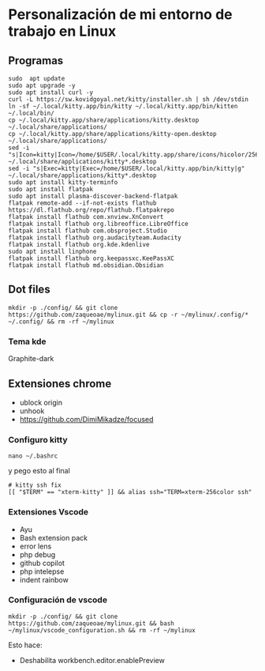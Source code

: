 # Personalización de mi entorno de trabajo en Linux

## Programas
```
sudo  apt update
sudo apt upgrade -y
sudo apt install curl -y
curl -L https://sw.kovidgoyal.net/kitty/installer.sh | sh /dev/stdin
ln -sf ~/.local/kitty.app/bin/kitty ~/.local/kitty.app/bin/kitten ~/.local/bin/
cp ~/.local/kitty.app/share/applications/kitty.desktop ~/.local/share/applications/
cp ~/.local/kitty.app/share/applications/kitty-open.desktop ~/.local/share/applications/
sed -i "s|Icon=kitty|Icon=/home/$USER/.local/kitty.app/share/icons/hicolor/256x256/apps/kitty.png|g" ~/.local/share/applications/kitty*.desktop
sed -i "s|Exec=kitty|Exec=/home/$USER/.local/kitty.app/bin/kitty|g" ~/.local/share/applications/kitty*.desktop
sudo apt install kitty-terminfo
sudo apt install flatpak
sudo apt install plasma-discover-backend-flatpak
flatpak remote-add --if-not-exists flathub https://dl.flathub.org/repo/flathub.flatpakrepo
flatpak install flathub com.xnview.XnConvert
flatpak install flathub org.libreoffice.LibreOffice
flatpak install flathub com.obsproject.Studio
flatpak install flathub org.audacityteam.Audacity
flatpak install flathub org.kde.kdenlive
sudo apt install linphone
flatpak install flathub org.keepassxc.KeePassXC
flatpak install flathub md.obsidian.Obsidian
```
## Dot files
```
mkdir -p ./config/ && git clone https://github.com/zaqueoae/mylinux.git && cp -r ~/mylinux/.config/* ~/.config/ && rm -rf ~/mylinux
```

### Tema kde
Graphite-dark


## Extensiones chrome
- ublock origin
- unhook
- https://github.com/DimiMikadze/focused


### Configuro kitty
```
nano ~/.bashrc
```
y pego esto al final
```
# kitty ssh fix
[[ "$TERM" == "xterm-kitty" ]] && alias ssh="TERM=xterm-256color ssh"
```

### Extensiones Vscode
- Ayu
- Bash extension pack
- error lens
- php debug
- github copilot
- php intelepse
- indent rainbow

### Configuración de vscode
```
mkdir -p ./config/ && git clone https://github.com/zaqueoae/mylinux.git && bash ~/mylinux/vscode_configuration.sh && rm -rf ~/mylinux
```
Esto hace:
- Deshabilita workbench.editor.enablePreview
